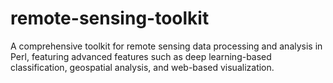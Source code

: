 # remote-sensing-toolkit
A comprehensive toolkit for remote sensing data processing and analysis in Perl, featuring advanced features such as deep learning-based classification, geospatial analysis, and web-based visualization.
